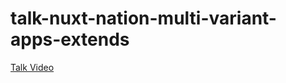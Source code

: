 # talk-nuxt-nation-multi-variant-apps-extends

[Talk Video](https://www.youtube.com/watch?v=ZsPlphW-z5k)
